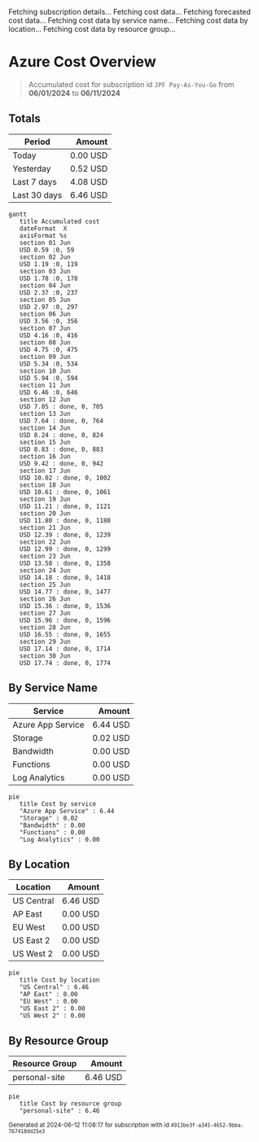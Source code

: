 Fetching subscription details...
Fetching cost data...
Fetching forecasted cost data...
Fetching cost data by service name...
Fetching cost data by location...
Fetching cost data by resource group...
# Azure Cost Overview

> Accumulated cost for subscription id `JPF Pay-As-You-Go` from **06/01/2024** to **06/11/2024**

## Totals

|Period|Amount|
|---|---:|
|Today|0.00 USD|
|Yesterday|0.52 USD|
|Last 7 days|4.08 USD|
|Last 30 days|6.46 USD|

```mermaid
gantt
   title Accumulated cost
   dateFormat  X
   axisFormat %s
   section 01 Jun
   USD 0.59 :0, 59
   section 02 Jun
   USD 1.19 :0, 119
   section 03 Jun
   USD 1.78 :0, 178
   section 04 Jun
   USD 2.37 :0, 237
   section 05 Jun
   USD 2.97 :0, 297
   section 06 Jun
   USD 3.56 :0, 356
   section 07 Jun
   USD 4.16 :0, 416
   section 08 Jun
   USD 4.75 :0, 475
   section 09 Jun
   USD 5.34 :0, 534
   section 10 Jun
   USD 5.94 :0, 594
   section 11 Jun
   USD 6.46 :0, 646
   section 12 Jun
   USD 7.05 : done, 0, 705
   section 13 Jun
   USD 7.64 : done, 0, 764
   section 14 Jun
   USD 8.24 : done, 0, 824
   section 15 Jun
   USD 8.83 : done, 0, 883
   section 16 Jun
   USD 9.42 : done, 0, 942
   section 17 Jun
   USD 10.02 : done, 0, 1002
   section 18 Jun
   USD 10.61 : done, 0, 1061
   section 19 Jun
   USD 11.21 : done, 0, 1121
   section 20 Jun
   USD 11.80 : done, 0, 1180
   section 21 Jun
   USD 12.39 : done, 0, 1239
   section 22 Jun
   USD 12.99 : done, 0, 1299
   section 23 Jun
   USD 13.58 : done, 0, 1358
   section 24 Jun
   USD 14.18 : done, 0, 1418
   section 25 Jun
   USD 14.77 : done, 0, 1477
   section 26 Jun
   USD 15.36 : done, 0, 1536
   section 27 Jun
   USD 15.96 : done, 0, 1596
   section 28 Jun
   USD 16.55 : done, 0, 1655
   section 29 Jun
   USD 17.14 : done, 0, 1714
   section 30 Jun
   USD 17.74 : done, 0, 1774
```

## By Service Name

|Service|Amount|
|---|---:|
|Azure App Service|6.44 USD|
|Storage|0.02 USD|
|Bandwidth|0.00 USD|
|Functions|0.00 USD|
|Log Analytics|0.00 USD|

```mermaid
pie
   title Cost by service
   "Azure App Service" : 6.44
   "Storage" : 0.02
   "Bandwidth" : 0.00
   "Functions" : 0.00
   "Log Analytics" : 0.00
```

## By Location

|Location|Amount|
|---|---:|
|US Central|6.46 USD|
|AP East|0.00 USD|
|EU West|0.00 USD|
|US East 2|0.00 USD|
|US West 2|0.00 USD|

```mermaid
pie
   title Cost by location
   "US Central" : 6.46
   "AP East" : 0.00
   "EU West" : 0.00
   "US East 2" : 0.00
   "US West 2" : 0.00
```

## By Resource Group

|Resource Group|Amount|
|---|---:|
|personal-site|6.46 USD|

```mermaid
pie
   title Cost by resource group
   "personal-site" : 6.46
```

<sup>Generated at 2024-06-12 11:08:17 for subscription with id `4913be3f-a345-4652-9bba-767418dd25e3`</sup>
